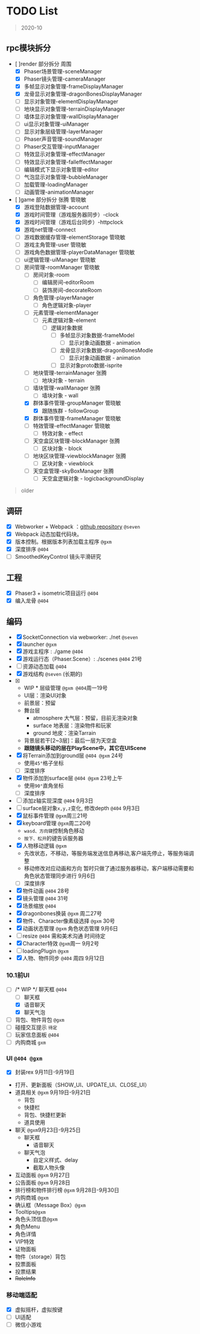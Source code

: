 TODO List
===
> 2020-10
## rpc模块拆分
- [ ]render 部分拆分  周围
  - [x] Phaser场景管理-sceneManager
  - [x] Phaser镜头管理-cameraManager
  - [x] 多帧显示对象管理-frameDisplayManager
  - [X] 龙骨显示对象管理-dragonBonesDisplayManager
  - [ ] 显示对象管理-elementDisplayManager
  - [ ] 地块显示对象管理-terrainDisplayManager
  - [ ] 墙体显示对象管理-wallDisplayManager
  - [ ] ui显示对象管理-uiManager
  - [ ] 显示对象层级管理-layerManager
  - [ ] Phaser声音管理-soundManager
  - [ ] Phaser交互管理-inputManager
  - [ ] 特效显示对象管理-effectManager
  - [ ] 特效显示对象管理-falleffectManager
  - [ ] 编辑模式下显示对象管理-editor
  - [ ] 气泡显示对象管理-bubbleManager
  - [ ] 加载管理-loadingManager
  - [ ] 动画管理-animationManager
- [ ]game 部分拆分 张腾 管晓敏
  - [x] 游戏登陆数据管理-account
  - [x] 游戏时间管理（游戏服务器同步）-clock
  - [x] 游戏时间管理（游戏后台同步）-httpclock
  - [x] 游戏net管理-connect
  - [ ] 游戏数据缓存管理-elementStorage 管晓敏
  - [ ] 游戏主角管理-user 管晓敏
  - [ ] 游戏角色数据管理-playerDataManager 管晓敏
  - [ ] ui逻辑管理-uiManager 管晓敏
  - [ ] 房间管理-roomManager 管晓敏
    - [ ] 房间对象-room
      - [ ] 编辑房间-editorRoom
      - [ ] 装饰房间-decorateRoom
    - [ ] 角色管理-playerManager
      - [ ] 角色逻辑对象-player
    - [ ] 元素管理-elementManager
      - [ ] 元素逻辑对象-element
        - [ ] 逻辑对象数据
          - [ ] 多帧显示对象数据-frameModel
            - [ ] 显示对象动画数据 - animation
          - [ ] 龙骨显示对象数据-dragonBonesModle
            - [ ] 显示对象动画数据 - animation
          - [ ] 显示对象proto数据-isprite
    - [ ] 地块管理-terrainManager 张腾
      - [ ] 地块对象 - terrain
    - [ ] 墙块管理-wallManager 张腾
      - [ ] 墙块对象 - wall
    - [x] 群体事件管理-groupManager 管晓敏
      - [x] 跟随族群 - followGroup
    - [x] 群体事件管理-frameManager 管晓敏
    - [ ] 特效管理-effectManager 管晓敏
      - [ ] 特效对象 - effect
    - [ ] 天空盒区块管理-blockManager 张腾
      - [ ] 区块对象 - block
    - [ ] 地块区块管理-viewblockManager 张腾
      - [ ] 区块对象 - viewblock
    - [ ] 天空盒管理-skyBoxManager 张腾
      - [ ] 天空盒逻辑对象 - logicbackgroundDisplay
> older
## 调研
- [x] Webworker + Webpack ：[github repository](https://github.com/askdaddy/ts-webworker-webpack) `@seven`
- [x] Webpack 动态加载代码块。
- [x] 版本控制。根据版本列表加载主程序 `@gxm`
- [x] 深度排序 `@404`
- [ ] SmoothedKeyControl 镜头平滑研究

## 工程
- [x] Phaser3 + isometric项目运行 `@404`
- [x] 编入龙骨 `@404`

## 编码
- [x] SocketConnection via webworker: ./net `@seven`
- [x] launcher `@gxm`
- [x] 游戏主程序 : ./game `@404`
- [x] 游戏运行态（Phaser.Scene）: ./scenes `@404` 21号
- [ ] 资源动态加载 `@404`
- [x] 游戏结构 `@seven` (长期的)
- [x] * WIP * 层级管理 `@gxm @404`周一19号
  - UI层：渲染UI对象
  - 前景层：预留
  - 舞台层
    - atmosphere 大气层：预留，目前无渲染对象
    - surface 地表层：渲染物件和玩家
    - ground 地皮：渲染Tarrain
  - 背景层若干[2~3层]：最后一层为天空盒
  - **跟随镜头移动的层在PlayScene中，其它在UIScene**
- [x] 将Terrain添加到ground层 `@404 @gxm` 24号
  - 使用`45°`格子坐标
  - [ ] 深度排序 
- [x] 物件添加到surface层 `@404 @gxm` 23号上午
  - 使用`90°`直角坐标
  - [ ] 深度排序 
- [ ] 添加z轴实现深度 `@404` 9月3日
- [ ] surface层对象`x,y,z`变化, 修改depth `@404` 9月3日
- [x] 鼠标事件管理 `@gxm`周三21号
- [x] keyboard管理 `@gxm`周二20号
  - `wasd、方向键`控制角色移动
  - `按下、松开`的键告诉服务器 
- [x] 人物移动逻辑 `@gxm`
  - 先改状态，不移动，等服务端发送信息再移动,客户端先停止，等服务端调整
  - 移动修改对应动画和方向  暂时只做了通过服务器移动，客户端移动需要和角色状态管理同步进行 9月6日
  - [ ] 深度排序 
- [x]  物件动画 `@404` 28号
- [x] 镜头管理 `@404` 31号
- [x] 场景缩放 `@404`
- [x] dragonbones换装 `@gxm` 周二27号
- [x] 物件、Character像素级选择 `@gxm` 30号
- [x] 动画状态管理 `@gxm` 角色状态管理 9月6日
- [ ] resize `@404` 需和美术沟通 时间待定
- [x] Character特效 `@gxm`周一 9月2号
- [ ] loadingPlugin `@gxm`
- [x] 人物、物件同步 `@404` 周四 9月12日

### 10.1前UI
- [ ] /* WIP */ 聊天框 `@404`
    - [ ] 聊天框
    - [x] 语音聊天
    - [x] 聊天气泡
- [ ] 背包、物件背包 `@gxm`
- [ ] 碰撞交互提示 `待定`
- [ ] 玩家信息面板 `@404`
- [ ] 内购商城 `gxm`

### UI `@404 @gxm`
  -[x] 封装rex 9月11日-9月19日
  - 打开、更新面板（SHOW_UI、UPDATE_UI、CLOSE_UI）
  - 道具相关 `@gxm` 9月19日-9月21日 
    - 背包
    - 快捷栏
    - 背包、快捷栏更新
    - 道具使用
  - 聊天 `@gxm`9月23日-9月25日
    - 聊天框
      - 语音聊天
    - 聊天气泡
      - 自定义样式、delay
      - 截取人物头像
  - 互动面板 `@gxm` 9月27日
  - 公告面板 `@gxm` 9月28日
  - 排行榜和物件排行榜 `@gxm` 9月28日-9月30日
  - 内购商城 `@gxm`
  - 确认框（Message Box）`@gxm`
  - Tooltips`@gxm`
  - 角色头顶信息`@gxm`
  - 角色Menu
  - 角色详情
  - VIP特效
  - 证物面板
  - 物件（storage）背包
  - 投票面板
  - 投票结果
  - ~~RoleInfo~~

### 移动端适配
- [x] 虚拟摇杆，虚拟按键
- [ ] UI适配
- [ ] 微信小游戏
